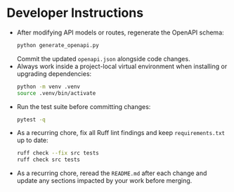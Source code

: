 # Developer Instructions

- After modifying API models or routes, regenerate the OpenAPI schema:
  ```bash
  python generate_openapi.py
  ```
  Commit the updated `openapi.json` alongside code changes.
- Always work inside a project-local virtual environment when installing or upgrading dependencies:
  ```bash
  python -m venv .venv
  source .venv/bin/activate
  ```
- Run the test suite before committing changes:
  ```bash
  pytest -q
  ```
- As a recurring chore, fix all Ruff lint findings and keep `requirements.txt` up to date:
  ```bash
  ruff check --fix src tests
  ruff check src tests
  ```
- As a recurring chore, reread the `README.md` after each change and update any sections impacted by your work before merging.
